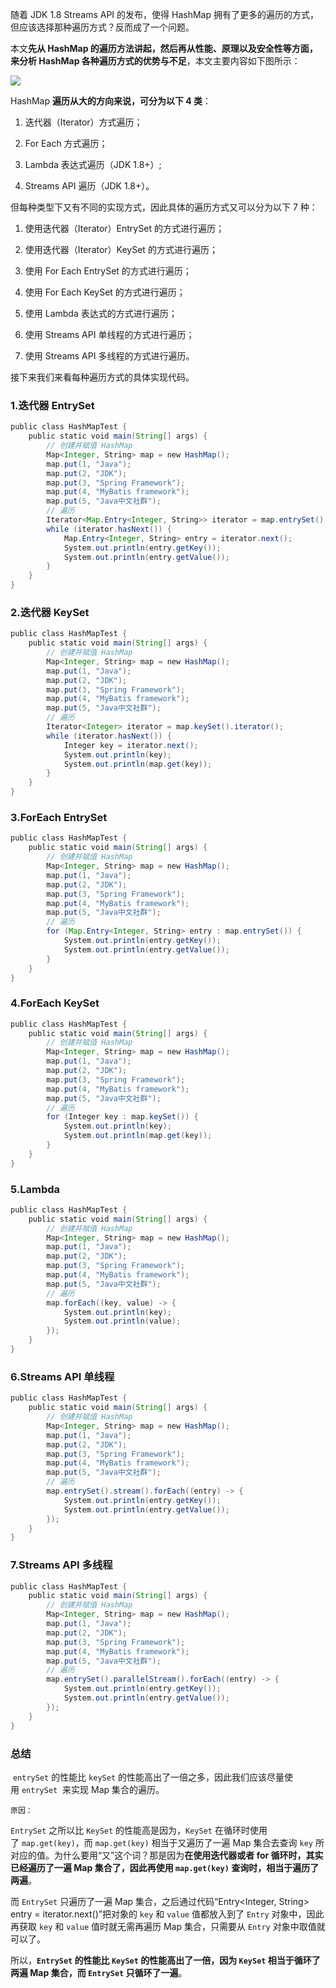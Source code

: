 
随着 JDK 1.8 Streams API 的发布，使得 HashMap 拥有了更多的遍历的方式，但应该选择那种遍历方式？反而成了一个问题。

本文**先从 HashMap 的遍历方法讲起，然后再从性能、原理以及安全性等方面，来分析 HashMap 各种遍历方式的优势与不足**，本文主要内容如下图所示：

![](https://image-for.oss-cn-guangzhou.aliyuncs.com/for-obsidian/Java_Study/2_%E5%AD%A6%E4%B9%A0%E7%AC%94%E8%AE%B0/Pasted%20image%2020240315162758.png)

HashMap **遍历从大的方向来说，可分为以下 4 类**：

1. 迭代器（Iterator）方式遍历；
    
2. For Each 方式遍历；
    
3. Lambda 表达式遍历（JDK 1.8+）;
    
4. Streams API 遍历（JDK 1.8+）。
    

但每种类型下又有不同的实现方式，因此具体的遍历方式又可以分为以下 7 种：

1. 使用迭代器（Iterator）EntrySet 的方式进行遍历；
    
2. 使用迭代器（Iterator）KeySet 的方式进行遍历；
    
3. 使用 For Each EntrySet 的方式进行遍历；
    
4. 使用 For Each KeySet 的方式进行遍历；
    
5. 使用 Lambda 表达式的方式进行遍历；
    
6. 使用 Streams API 单线程的方式进行遍历；
    
7. 使用 Streams API 多线程的方式进行遍历。
    

接下来我们来看每种遍历方式的具体实现代码。

### 1.迭代器 EntrySet

```java
public class HashMapTest {  
    public static void main(String[] args) {  
        // 创建并赋值 HashMap  
        Map<Integer, String> map = new HashMap();  
        map.put(1, "Java");  
        map.put(2, "JDK");  
        map.put(3, "Spring Framework");  
        map.put(4, "MyBatis framework");  
        map.put(5, "Java中文社群");  
        // 遍历  
        Iterator<Map.Entry<Integer, String>> iterator = map.entrySet().iterator();  
        while (iterator.hasNext()) {  
            Map.Entry<Integer, String> entry = iterator.next();  
            System.out.println(entry.getKey());  
            System.out.println(entry.getValue());  
        }  
    }  
}
```

### 2.迭代器 KeySet

```java
public class HashMapTest {  
    public static void main(String[] args) {  
        // 创建并赋值 HashMap  
        Map<Integer, String> map = new HashMap();  
        map.put(1, "Java");  
        map.put(2, "JDK");  
        map.put(3, "Spring Framework");  
        map.put(4, "MyBatis framework");  
        map.put(5, "Java中文社群");  
        // 遍历  
        Iterator<Integer> iterator = map.keySet().iterator();  
        while (iterator.hasNext()) {  
            Integer key = iterator.next();  
            System.out.println(key);  
            System.out.println(map.get(key));  
        }  
    }  
}
```

### 3.ForEach EntrySet

```java
public class HashMapTest {  
    public static void main(String[] args) {  
        // 创建并赋值 HashMap  
        Map<Integer, String> map = new HashMap();  
        map.put(1, "Java");  
        map.put(2, "JDK");  
        map.put(3, "Spring Framework");  
        map.put(4, "MyBatis framework");  
        map.put(5, "Java中文社群");  
        // 遍历  
        for (Map.Entry<Integer, String> entry : map.entrySet()) {  
            System.out.println(entry.getKey());  
            System.out.println(entry.getValue());  
        }  
    }  
}
```

### 4.ForEach KeySet

```java
public class HashMapTest {  
    public static void main(String[] args) {  
        // 创建并赋值 HashMap  
        Map<Integer, String> map = new HashMap();  
        map.put(1, "Java");  
        map.put(2, "JDK");  
        map.put(3, "Spring Framework");  
        map.put(4, "MyBatis framework");  
        map.put(5, "Java中文社群");  
        // 遍历  
        for (Integer key : map.keySet()) {  
            System.out.println(key);  
            System.out.println(map.get(key));  
        }  
    }  
}
```

### 5.Lambda

```java
public class HashMapTest {  
    public static void main(String[] args) {  
        // 创建并赋值 HashMap  
        Map<Integer, String> map = new HashMap();  
        map.put(1, "Java");  
        map.put(2, "JDK");  
        map.put(3, "Spring Framework");  
        map.put(4, "MyBatis framework");  
        map.put(5, "Java中文社群");  
        // 遍历  
        map.forEach((key, value) -> {  
            System.out.println(key);  
            System.out.println(value);  
        });  
    }  
}
```

### 6.Streams API 单线程

```java
public class HashMapTest {  
    public static void main(String[] args) {  
        // 创建并赋值 HashMap  
        Map<Integer, String> map = new HashMap();  
        map.put(1, "Java");  
        map.put(2, "JDK");  
        map.put(3, "Spring Framework");  
        map.put(4, "MyBatis framework");  
        map.put(5, "Java中文社群");  
        // 遍历  
        map.entrySet().stream().forEach((entry) -> {  
            System.out.println(entry.getKey());  
            System.out.println(entry.getValue());  
        });  
    }  
}
```
### 7.Streams API 多线程

```java
public class HashMapTest {  
    public static void main(String[] args) {  
        // 创建并赋值 HashMap  
        Map<Integer, String> map = new HashMap();  
        map.put(1, "Java");  
        map.put(2, "JDK");  
        map.put(3, "Spring Framework");  
        map.put(4, "MyBatis framework");  
        map.put(5, "Java中文社群");  
        // 遍历  
        map.entrySet().parallelStream().forEach((entry) -> {  
            System.out.println(entry.getKey());  
            System.out.println(entry.getValue());  
        });  
    }  
}
```

### 总结

 `entrySet` 的性能比 `keySet` 的性能高出了一倍之多，因此我们应该尽量使用 `entrySet`  来实现 Map 集合的遍历。

`原因：`

`EntrySet` 之所以比 `KeySet` 的性能高是因为，`KeySet` 在循环时使用了 `map.get(key)`，而 `map.get(key)` 相当于又遍历了一遍 Map 集合去查询 `key` 所对应的值。为什么要用“又”这个词？那是因为**在使用迭代器或者 for 循环时，其实已经遍历了一遍 Map 集合了，因此再使用 `map.get(key)` 查询时，相当于遍历了两遍**。

而 `EntrySet` 只遍历了一遍 Map 集合，之后通过代码“Entry<Integer, String> entry = iterator.next()”把对象的 `key` 和 `value` 值都放入到了 `Entry` 对象中，因此再获取 `key` 和 `value` 值时就无需再遍历 Map 集合，只需要从 `Entry` 对象中取值就可以了。

所以，**`EntrySet` 的性能比 `KeySet` 的性能高出了一倍，因为 `KeySet` 相当于循环了两遍 Map 集合，而 `EntrySet` 只循环了一遍**。